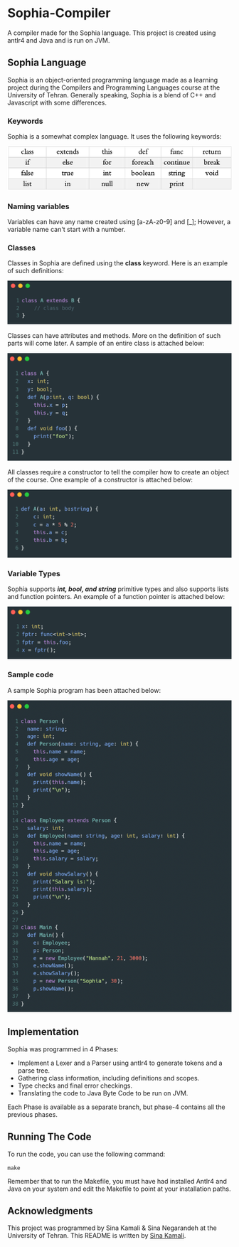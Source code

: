 # Sophia-Compiler

A compiler made for the Sophia language. This project is created using antlr4 and Java and is run on JVM.

## Sophia Language

Sophia is an object-oriented programming language made as a learning project during the Compilers and Programming Languages course at the University of Tehran. Generally speaking, Sophia is a blend of C++ and Javascript with some differences.

### Keywords

Sophia is a somewhat complex language. It uses the following keywords:

![keywords](./img/keywords.png)

### Naming variables

Variables can have any name created using [a-zA-z0-9] and [_]; However, a variable name can't start with a number.

### Classes

Classes in Sophia are defined using the **class** keyword. Here is an example of such definitions:

![classdef](./img/classdef.png)

Classes can have attributes and methods. More on the definition of such parts will come later. A sample of an entire class is attached below:

![sampleclass](./img/sampleClass.png)

All classes require a constructor to tell the compiler how to create an object of the course. One example of a constructor is attached below:

![constructor](./img/constructorDef.png)

### Variable Types

Sophia supports ***int, bool, and string*** primitive types and also supports lists and function pointers. An example of a function pointer is attached below:

![functionpointer](./img/functionptr.png)

### Sample code

A sample Sophia program has been attached below:

![sampleCode](./img/sampleCode.png)

## Implementation

Sophia was programmed in 4 Phases:

* Implement a Lexer and a Parser using antlr4 to generate tokens and a parse tree.
* Gathering class information, including definitions and scopes.
* Type checks and final error checkings.
* Translating the code to Java Byte Code to be run on JVM.

Each Phase is available as a separate branch, but phase-4 contains all the previous phases.

## Running The Code

To run the code, you can use the following command:

    make

Remember that to run the Makefile, you must have had installed Antlr4 and Java on your system and edit the Makefile to point at your installation paths.

## Acknowledgments

This project was programmed by Sina Kamali & Sina Negarandeh at the University of Tehran. This README is written by [Sina Kamali](https://github.com/kamali-sina/Sophia-Compiler/blob/phase-4/).
